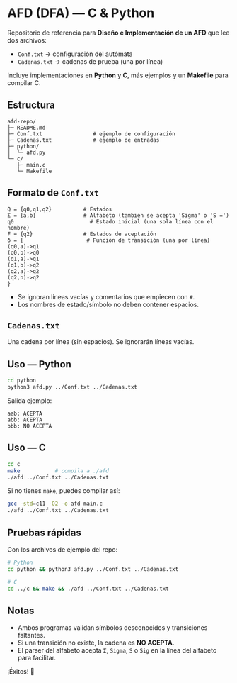 # AFD (DFA) — C & Python

Repositorio de referencia para **Diseño e Implementación de un AFD** que lee dos archivos:
- `Conf.txt` → configuración del autómata
- `Cadenas.txt` → cadenas de prueba (una por línea)

Incluye implementaciones en **Python** y **C**, más ejemplos y un **Makefile** para compilar C.

## Estructura
```
afd-repo/
├─ README.md
├─ Conf.txt                # ejemplo de configuración
├─ Cadenas.txt             # ejemplo de entradas
├─ python/
│  └─ afd.py
└─ c/
   ├─ main.c
   └─ Makefile
```

## Formato de `Conf.txt`
```
Q = {q0,q1,q2}          # Estados
Σ = {a,b}               # Alfabeto (también se acepta 'Sigma' o 'S =')
q0                        # Estado inicial (una sola línea con el nombre)
F = {q2}                # Estados de aceptación
δ = {                    # Función de transición (una por línea)
(q0,a)->q1
(q0,b)->q0
(q1,a)->q1
(q1,b)->q2
(q2,a)->q2
(q2,b)->q2
}
```
- Se ignoran líneas vacías y comentarios que empiecen con `#`.
- Los nombres de estado/símbolo no deben contener espacios.

## `Cadenas.txt`
Una cadena por línea (sin espacios). Se ignorarán líneas vacías.

## Uso — Python
```bash
cd python
python3 afd.py ../Conf.txt ../Cadenas.txt
```
Salida ejemplo:
```
aab: ACEPTA
abb: ACEPTA
bbb: NO ACEPTA
```

## Uso — C
```bash
cd c
make           # compila a ./afd
./afd ../Conf.txt ../Cadenas.txt
```
Si no tienes `make`, puedes compilar así:
```bash
gcc -std=c11 -O2 -o afd main.c
./afd ../Conf.txt ../Cadenas.txt
```

## Pruebas rápidas
Con los archivos de ejemplo del repo:
```bash
# Python
cd python && python3 afd.py ../Conf.txt ../Cadenas.txt

# C
cd ../c && make && ./afd ../Conf.txt ../Cadenas.txt
```

## Notas
- Ambos programas validan símbolos desconocidos y transiciones faltantes.
- Si una transición no existe, la cadena es **NO ACEPTA**.
- El parser del alfabeto acepta `Σ`, `Sigma`, `S` o `Sig` en la línea del alfabeto para facilitar.

¡Éxitos! 💪
